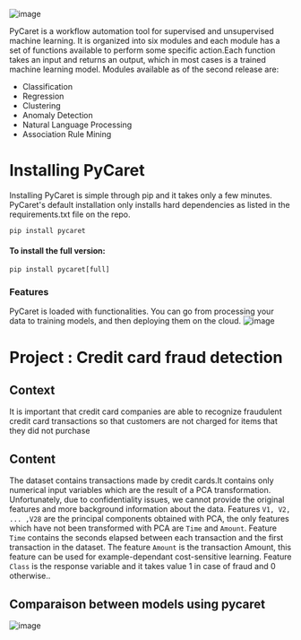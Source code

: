 ![image](https://user-images.githubusercontent.com/108592629/234149627-201787e1-fed1-4466-907a-0911608576ab.png)


PyCaret is a workflow automation tool for supervised and unsupervised machine learning. It is organized into six modules and each module has a set of functions available to perform some specific action.Each function takes an input and returns an output, which in most cases is a trained machine learning model. Modules available as of the second release are:

* Classification
* Regression
* Clustering
* Anomaly Detection
* Natural Language Processing
* Association Rule Mining



# Installing PyCaret

Installing PyCaret is simple through pip and it takes only a few minutes. PyCaret's default installation only installs hard dependencies as listed in the requirements.txt file on the repo.

``pip install pycaret``

#### To install the full version:

``pip install pycaret[full]``

### Features

PyCaret is loaded with functionalities. You can go from processing your data to training models, and then deploying them on the cloud.
![image](https://user-images.githubusercontent.com/108592629/234149701-e01b7bb6-5f5b-4d2b-931f-f391f0dffbfb.png)



# Project : Credit card fraud detection


## Context 
It is important that credit card companies are able to recognize fraudulent credit card transactions so that customers are not charged for items that they did not purchase

## Content

The dataset contains transactions made by credit cards.It contains only numerical input variables which are the result of a PCA transformation. Unfortunately, due to confidentiality issues, we cannot provide the original features and more background information about the data. Features ``V1, V2, ... ,V28`` are the principal components obtained with PCA, the only features which have not been transformed with PCA are ``Time`` and ``Amount``. Feature ``Time`` contains the seconds elapsed between each transaction and the first transaction in the dataset. The feature ``Amount`` is the transaction Amount, this feature can be used for example-dependant cost-sensitive learning. Feature ``Class`` is the response variable and it takes value 1 in case of fraud and 0 otherwise..

## Comparaison between models using pycaret
![image](https://user-images.githubusercontent.com/108592629/234154939-41a0168d-da1b-40ce-86d2-b217d82ba22a.png)
